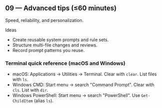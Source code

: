## 09 — Advanced tips (≤60 minutes)

Speed, reliability, and personalization.

Ideas
- Create reusable system prompts and rule sets.
- Structure multi-file changes and reviews.
- Record prompt patterns you reuse.


### Terminal quick reference (macOS and Windows)

- macOS: Applications → Utilities → Terminal. Clear with `clear`. List files with `ls`.
- Windows CMD: Start menu → search "Command Prompt". Clear with `cls`. List with `dir`.
- Windows PowerShell: Start menu → search "PowerShell". Use `Get-ChildItem` (alias `ls`).

